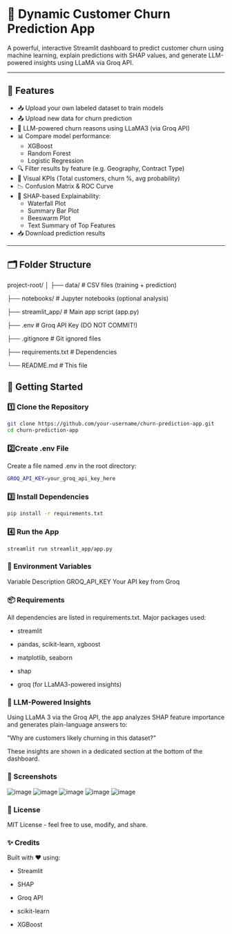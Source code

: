 # 🔁 Dynamic Customer Churn Prediction App

A powerful, interactive Streamlit dashboard to predict customer churn using machine learning, explain predictions with SHAP values, and generate LLM-powered insights using LLaMA via Groq API.

---

## 🚀 Features

- 📥 Upload your own labeled dataset to train models
- 📤 Upload new data for churn prediction
- 🧠 LLM-powered churn reasons using LLaMA3 (via Groq API)
- 📊 Compare model performance: 
  - XGBoost
  - Random Forest
  - Logistic Regression
- 🔍 Filter results by feature (e.g. Geography, Contract Type)
- 🎯 Visual KPIs (Total customers, churn %, avg probability)
- 📉 Confusion Matrix & ROC Curve
- 🧬 SHAP-based Explainability:
  - Waterfall Plot
  - Summary Bar Plot
  - Beeswarm Plot
  - Text Summary of Top Features
- 📥 Download prediction results

---

## 🗂️ Folder Structure

project-root/
│
├── data/ # CSV files (training + prediction)

├── notebooks/ # Jupyter notebooks (optional analysis)

├── streamlit_app/ # Main app script (app.py)

├── .env # Groq API Key (DO NOT COMMIT!)

├── .gitignore # Git ignored files

├── requirements.txt # Dependencies

└── README.md # This file

## 🧪 Getting Started

### 1️⃣ Clone the Repository
```bash
git clone https://github.com/your-username/churn-prediction-app.git
cd churn-prediction-app
```
### 2️⃣Create .env File
Create a file named .env in the root directory:
```bash
GROQ_API_KEY=your_groq_api_key_here
```
### 3️⃣ Install Dependencies
```bash
pip install -r requirements.txt
```
### 4️⃣ Run the App
```bash
streamlit run streamlit_app/app.py
```
### 🔐 Environment Variables
Variable	Description
GROQ_API_KEY	Your API key from Groq

### 📦 Requirements
All dependencies are listed in requirements.txt.
Major packages used:

- streamlit

- pandas, scikit-learn, xgboost

- matplotlib, seaborn

- shap

- groq (for LLaMA3-powered insights)

### 🧠 LLM-Powered Insights
Using LLaMA 3 via the Groq API, the app analyzes SHAP feature importance and generates plain-language answers to:

"Why are customers likely churning in this dataset?"

These insights are shown in a dedicated section at the bottom of the dashboard.

### 📸 Screenshots 

![image](https://github.com/user-attachments/assets/31bcbb03-c80a-440a-82e5-5e3d5e2e816d)
![image](https://github.com/user-attachments/assets/3cd41f19-4285-4c0b-a90e-d54f1d399991)
![image](https://github.com/user-attachments/assets/05e9ac11-238d-45fc-924c-8e06dd5ffe6d)
![image](https://github.com/user-attachments/assets/21f54062-6e50-46e4-bcb1-561ac11f220f)
![image](https://github.com/user-attachments/assets/bdb9a9c8-0f5c-4983-b9e5-4fe9c73026f1)

### 📄 License
MIT License - feel free to use, modify, and share.

### ✨ Credits
Built with ❤️ using:

- Streamlit

- SHAP

- Groq API

- scikit-learn

- XGBoost
